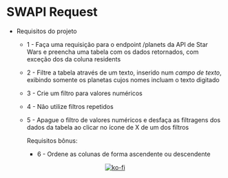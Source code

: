 # SWAPI Request

- Requisitos do projeto

  - 1 - Faça uma requisição para o endpoint /planets da API de Star Wars e preencha uma tabela com os dados retornados, com exceção dos da coluna residents
  - 2 - Filtre a tabela através de um texto, inserido num *campo de texto*, exibindo somente os planetas cujos nomes incluam o texto digitado
  - 3 - Crie um filtro para valores numéricos
  - 4 - Não utilize filtros repetidos
  - 5 - Apague o filtro de valores numéricos e desfaça as filtragens dos dados da tabela ao clicar no ícone de X de um dos filtros

    Requisitos bônus:
    - 6 - Ordene as colunas de forma ascendente ou descendente

<div align='center'>
		
[![ko-fi](https://ko-fi.com/img/githubbutton_sm.svg)](https://ko-fi.com/N4N2DC6XA)
		
</div>
